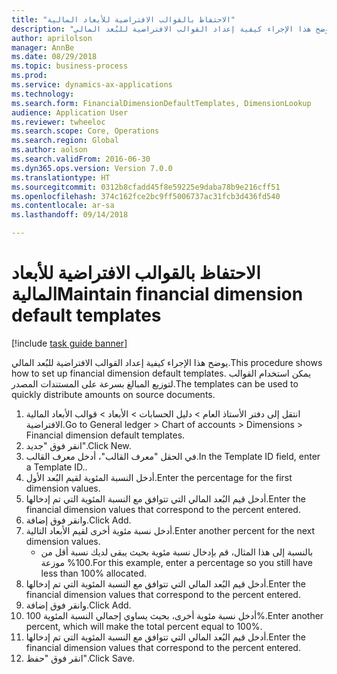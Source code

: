 ```yaml
--- 
title: "الاحتفاظ بالقوالب الافتراضية للأبعاد المالية"
description: "يوضح هذا الإجراء كيفية إعداد القوالب الافتراضية للبُعد المالي."
author: aprilolson
manager: AnnBe
ms.date: 08/29/2018
ms.topic: business-process
ms.prod: 
ms.service: dynamics-ax-applications
ms.technology: 
ms.search.form: FinancialDimensionDefaultTemplates, DimensionLookup
audience: Application User
ms.reviewer: twheeloc
ms.search.scope: Core, Operations
ms.search.region: Global
ms.author: aolson
ms.search.validFrom: 2016-06-30
ms.dyn365.ops.version: Version 7.0.0
ms.translationtype: HT
ms.sourcegitcommit: 0312b8cfadd45f8e59225e9daba78b9e216cff51
ms.openlocfilehash: 374c162fce2bc9ff5006737ac31fcb3d436fd540
ms.contentlocale: ar-sa
ms.lasthandoff: 09/14/2018

---
```

# <a name="maintain-financial-dimension-default-templates"></a><span data-ttu-id="3c489-103">الاحتفاظ بالقوالب الافتراضية للأبعاد المالية</span><span class="sxs-lookup"><span data-stu-id="3c489-103">Maintain financial dimension default templates</span></span>

[!include [task guide banner](../../includes/task-guide-banner.md)]

<span data-ttu-id="3c489-104">يوضح هذا الإجراء كيفية إعداد القوالب الافتراضية للبُعد المالي.</span><span class="sxs-lookup"><span data-stu-id="3c489-104">This procedure shows how to set up financial dimension default templates.</span></span> <span data-ttu-id="3c489-105">يمكن استخدام القوالب لتوزيع المبالغ بسرعة على المستندات المصدر.</span><span class="sxs-lookup"><span data-stu-id="3c489-105">The templates can be used to quickly distribute amounts on source documents.</span></span>

1. <span data-ttu-id="3c489-106">انتقل إلى دفتر الأستاذ العام > دليل الحسابات > الأبعاد > قوالب الأبعاد المالية الافتراضية.</span><span class="sxs-lookup"><span data-stu-id="3c489-106">Go to General ledger > Chart of accounts > Dimensions > Financial dimension default templates.</span></span>
2. <span data-ttu-id="3c489-107">انقر فوق "جديد".</span><span class="sxs-lookup"><span data-stu-id="3c489-107">Click New.</span></span>
3. <span data-ttu-id="3c489-108">في الحقل "معرف القالب"، أدخل معرف القالب.</span><span class="sxs-lookup"><span data-stu-id="3c489-108">In the Template ID field, enter a Template ID..</span></span>
4. <span data-ttu-id="3c489-109">أدخل النسبة المئوية لقيم البُعد الأول.</span><span class="sxs-lookup"><span data-stu-id="3c489-109">Enter the percentage for the first dimension values.</span></span>
5. <span data-ttu-id="3c489-110">أدخل قيم البُعد المالي التي تتوافق مع النسبة المئوية التي تم إدخالها.</span><span class="sxs-lookup"><span data-stu-id="3c489-110">Enter the financial dimension values that correspond to the percent entered.</span></span>
6. <span data-ttu-id="3c489-111">وانقر فوق إضافة.</span><span class="sxs-lookup"><span data-stu-id="3c489-111">Click Add.</span></span>
7. <span data-ttu-id="3c489-112">أدخل نسبة مئوية أخرى لقيم الأبعاد التالية.</span><span class="sxs-lookup"><span data-stu-id="3c489-112">Enter another percent for the next dimension values.</span></span>
    * <span data-ttu-id="3c489-113">بالنسبة إلى هذا المثال، قم بإدخال نسبة مئوية بحيث يبقى لديك نسبة أقل من 100% موزعة.</span><span class="sxs-lookup"><span data-stu-id="3c489-113">For this example, enter a percentage so you still have less than 100% allocated.</span></span>  
8. <span data-ttu-id="3c489-114">أدخل قيم البُعد المالي التي تتوافق مع النسبة المئوية التي تم إدخالها.</span><span class="sxs-lookup"><span data-stu-id="3c489-114">Enter the financial dimension values that correspond to the percent entered.</span></span>
9. <span data-ttu-id="3c489-115">وانقر فوق إضافة.</span><span class="sxs-lookup"><span data-stu-id="3c489-115">Click Add.</span></span>
10. <span data-ttu-id="3c489-116">أدخل نسبة مئوية أخرى، بحيث يساوي إجمالي النسبة المئوية 100%.</span><span class="sxs-lookup"><span data-stu-id="3c489-116">Enter another percent, which will make the total percent equal to 100%.</span></span>
11. <span data-ttu-id="3c489-117">أدخل قيم البُعد المالي التي تتوافق مع النسبة المئوية التي تم إدخالها.</span><span class="sxs-lookup"><span data-stu-id="3c489-117">Enter the financial dimension values that correspond to the percent entered.</span></span>
12. <span data-ttu-id="3c489-118">انقر فوق "حفظ".</span><span class="sxs-lookup"><span data-stu-id="3c489-118">Click Save.</span></span>


